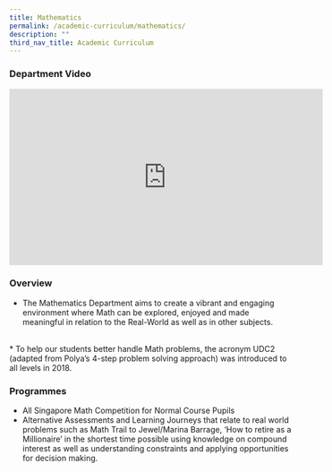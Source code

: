```yaml
---
title: Mathematics
permalink: /academic-curriculum/mathematics/
description: ""
third_nav_title: Academic Curriculum
---
```

### Department Video

<div class="bp-youtube">

<iframe width="560" height="315" src="https://www.youtube.com/embed/1bSXeCo2fZI" title="YouTube video player" frameborder="0" allow="accelerometer; autoplay; clipboard-write; encrypted-media; gyroscope; picture-in-picture" allowfullscreen=""></iframe>

</div>

### Overview

* The Mathematics Department aims to create a vibrant and engaging environment where Math can be explored, enjoyed and made meaningful in relation to the Real-World as well as in other subjects.
<br>
* To help our students better handle Math problems, the acronym UDC2 (adapted from Polya’s 4-step problem solving approach) was introduced to all levels in 2018.


### Programmes

* All Singapore Math Competition for Normal Course Pupils
* Alternative Assessments and Learning Journeys that relate to real world problems such as Math Trail to Jewel/Marina Barrage, ‘How to retire as a Millionaire’ in the shortest time possible using knowledge on compound interest as well as understanding constraints and applying opportunities for decision making. 